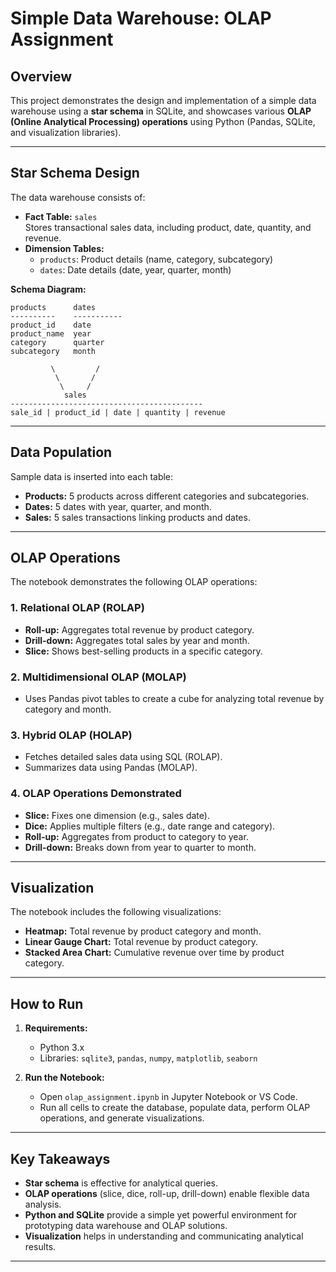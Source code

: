 # Simple Data Warehouse: OLAP Assignment

## Overview

This project demonstrates the design and implementation of a simple data warehouse using a **star schema** in SQLite, and showcases various **OLAP (Online Analytical Processing) operations** using Python (Pandas, SQLite, and visualization libraries).

---

## Star Schema Design

The data warehouse consists of:
- **Fact Table:** `sales`  
  Stores transactional sales data, including product, date, quantity, and revenue.
- **Dimension Tables:**  
  - `products`: Product details (name, category, subcategory)
  - `dates`: Date details (date, year, quarter, month)

**Schema Diagram:**

```
products      dates
----------    -----------
product_id    date
product_name  year
category      quarter
subcategory   month

         \         /
          \       /
           \     /
            sales
-------------------------------------------
sale_id | product_id | date | quantity | revenue
```

---

## Data Population

Sample data is inserted into each table:
- **Products:** 5 products across different categories and subcategories.
- **Dates:** 5 dates with year, quarter, and month.
- **Sales:** 5 sales transactions linking products and dates.

---

## OLAP Operations

The notebook demonstrates the following OLAP operations:

### 1. **Relational OLAP (ROLAP)**
- **Roll-up:** Aggregates total revenue by product category.
- **Drill-down:** Aggregates total sales by year and month.
- **Slice:** Shows best-selling products in a specific category.

### 2. **Multidimensional OLAP (MOLAP)**
- Uses Pandas pivot tables to create a cube for analyzing total revenue by category and month.

### 3. **Hybrid OLAP (HOLAP)**
- Fetches detailed sales data using SQL (ROLAP).
- Summarizes data using Pandas (MOLAP).

### 4. **OLAP Operations Demonstrated**
- **Slice:** Fixes one dimension (e.g., sales date).
- **Dice:** Applies multiple filters (e.g., date range and category).
- **Roll-up:** Aggregates from product to category to year.
- **Drill-down:** Breaks down from year to quarter to month.

---

## Visualization

The notebook includes the following visualizations:
- **Heatmap:** Total revenue by product category and month.
- **Linear Gauge Chart:** Total revenue by product category.
- **Stacked Area Chart:** Cumulative revenue over time by product category.

---

## How to Run

1. **Requirements:**
   - Python 3.x
   - Libraries: `sqlite3`, `pandas`, `numpy`, `matplotlib`, `seaborn`

2. **Run the Notebook:**
   - Open `olap_assignment.ipynb` in Jupyter Notebook or VS Code.
   - Run all cells to create the database, populate data, perform OLAP operations, and generate visualizations.

---

## Key Takeaways

- **Star schema** is effective for analytical queries.
- **OLAP operations** (slice, dice, roll-up, drill-down) enable flexible data analysis.
- **Python and SQLite** provide a simple yet powerful environment for prototyping data warehouse and OLAP solutions.
- **Visualization** helps in understanding and communicating analytical results.

---
